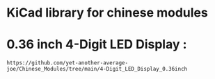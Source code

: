 # KiCad library for chinese modules


# 0.36 inch 4-Digit LED Display :

    https://github.com/yet-another-average-joe/Chinese_Modules/tree/main/4-Digit_LED_Display_0.36inch
